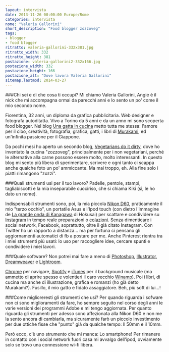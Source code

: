 ```yaml
---
layout: intervista
date: 2013-11-26 00:00:00 Europe/Rome
categories: intervista
nome: "Valeria Gallorini"
short_description: "Food blogger zozzoveg"
tags:
- blogger
- food blogger
ritratto: valeria-gallorini-332x381.jpg
ritratto_width: 332
ritratto_height: 381
postazione: valeria-gallorini2-332x166.jpg
postazione_width: 332
postazione_height: 166
postazione_alt: "Dove lavora Valeria Gallorini"
sitemap.lastmod: 2014-03-27
---
```

###Chi sei e di che cosa ti occupi?
Mi chiamo Valeria Gallorini, Angie è il nick che mi accompagna ormai da parecchi anni e lo sento un po' come il mio secondo nome.

Fiorentina, 32 anni, un diploma da grafica pubblicitaria. Web designer e fotografa autoditatta. Vivo a Torino da 5 anni e da un anno mi sono scoperta food blogger. Nel blog [Una gatta in cucina][blog] metto tutta me stessa: l'amore per il cibo, creatività, fotografia, grafica, gatti, i libri di [Murakami][murakami], ed un'infinita passione per il Giappone.

Da pochi mesi ho aperto un secondo blog, [Vegetarians do it dirty][zozzoveg], dove ho inventato la cucina "zozzoveg", principalmente per i non vegetariani, perché le alternative alla carne possono essere molto, molto interessanti. In questo blog mi sento più libera di sperimentare, scrivere e ogni tanto ci scappa anche qualche foto un po' ammiccante. Ma mai troppo, eh. Alla fine solo i piatti rimangono "zozzi".

###Quali strumenti usi per il tuo lavoro?
Padelle, pentole, stampi, tagliabiscotti e la mia inseparabile cuociriso, che si chiama Kiki (sì, le ho dato un nome).

Indispensabili strumenti sono, poi, la mia piccola [Nikon D60][d60], praticamente il mio "terzo occhio", un portatile Asus e l'Ipod touch (con dietro l'immagine de [La grande onda di Kanagawa][1] di Hokusai) per scattare e condividere su [Instagram][instagram] in tempo reale preparazioni o [colazioni][tumblr]. Senza dimenticare i social network, Facebook, soprattutto, oltre il già citato Instagram. Con Twitter ho un rapporto a distanza... ma per fortuna ci pensano gli aggiornamenti automatici di fb a postare per me. Anche Pinterest rientra tra i miei strumenti più usati: lo uso per raccogliere idee, cercare spunti e condividere i miei lavori.

###Quale software?
Non potrei mai fare a meno di [Photoshop][ps], [Illustrator][il], [Dreamweaver][dw] e [Lightroom][lr].

[Chrome][chrome] per navigare, [Spotify][spotify] e [iTunes][itunes] per il background musicale (ma ammetto di aprire spesso e volentieri il caro vecchio [Winamp][winamp]). Poi i libri, di cucina ma anche di illustrazione, grafica e romanzi (ho già detto Murakami?). Fusillo, il mio gatto e fidato assaggiatore. Beh, più soft di lui...!

###Come miglioreresti gli strumenti che usi?
Per quando riguarda i sofware non ci sono miglioramenti da fare, ho sempre seguito nel corso degli anni le varie versioni dei programmi Adobe e mi tengo aggiornata. Per quanto riguarda gli strumenti per adesso sono affezionata alla Nikon D60 e non me la sento ancora di cambiarla, ma sicuramente farò un piccolo investimento per due ottiche fisse che "punto" già da qualche tempo: Il 50mm e il 10mm.

Però ecco, c'è uno strumento che mi manca: Lo smartphone! Per rimanere in contatto con i social network fuori casa mi avvalgo dell'ipod, ovviamente solo se trovo una connessione wi-fi libera.


[1]: http://it.wikipedia.org/wiki/La_grande_onda_di_Kanagawa "Wikipedia: La Grande Onda di Kanagawa"
[blog]: http://unagattaincucina.blogspot.it "Una gatta in cucina, food blog"
[instagram]: http://instagram.com/laangie "Angie su Instagram"
[tumblr]: http://angiesbreakfasts.tumblr.com "Angie's Breakfasts su Tumblr"
[murakami]: http://www.harukimurakami.it "Sito italiano dedicato a Haruki Murakami"
[zozzoveg]: http://vegetariansdoitdirty.blogspot.it "Vegetarians do it dirty, food blog"
[d60]: http://www.kenrockwell.com/nikon/d60.htm "KenRockwell.com: Nikon D60"
[ps]: http://www.adobe.com/it/products/photoshop.html‎ "Adobe Photoshop"
[il]: http://www.adobe.com/it/products/illustrator.html‎ "Adobe Illustrator"
[dw]: http://www.adobe.com/it/products/dreamweaver.html "Adobe Dreamweaver"
[lr]: http://www.adobe.com/it/products/photoshop-lightroom.html "Adobe Photoshop Lightroom"
[chrome]: http://www.google.com/chrome "Google Chrome"
[spotify]: https://www.spotify.com/it/‎ "Spotify: musica in streaming."
[itunes]: http://www.apple.com/it/itunes/ "iTunes: collezione multimediale da Apple."
[winamp]: http://www.winamp.com/ "it really whips the llama's ass!"
